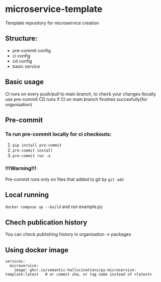# microservice-template
Template repository for microservice creation

## Structure:
- pre-commit config
- ci config
- cd config
- basic service

## Basic usage

CI runs on every push/pull to main branch, to check your changes llocally use pre-commit
CD runs if CI on main branch finishes succesfully(for organisation)

## Pre-commit

### To run pre-commit locally for ci checkouts:
1. ```pip install pre-commit```
2. ```pre-commit install```
3. ```pre-commit run -a```

### !!!Warning!!!
Pre-commit runs only on files that added to git by ```git add```

## Local running
```docker compose up --build``` and run example.py

## Chech publication history
You can check publishing history in organisation -> packages

## Using docker image
```
services:
  microservice:
    image: ghcr.io/semantic-hallucinations/py-microservice-template:latest   # or commit sha, or tag name instead of <latest>
```
